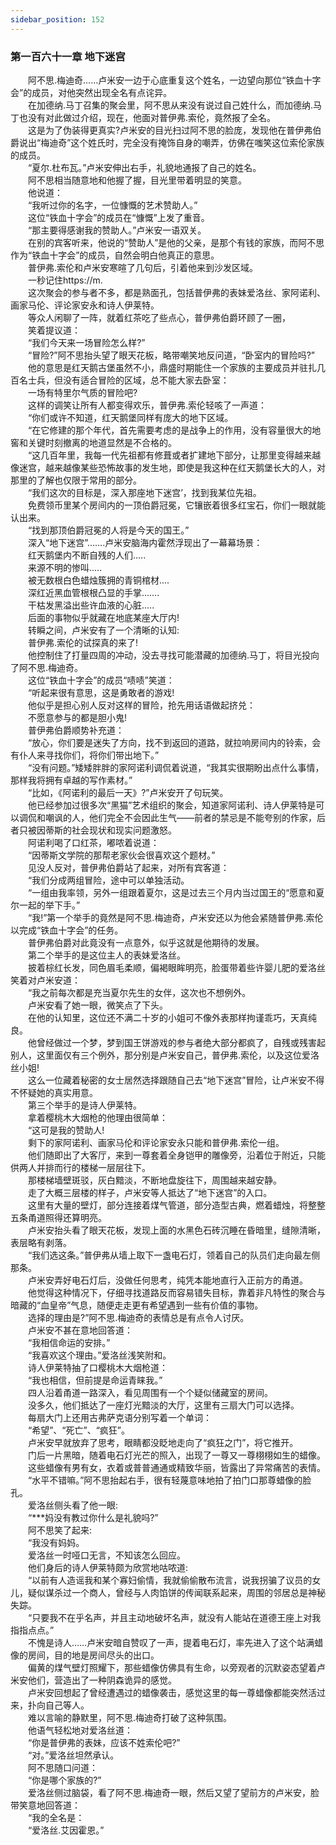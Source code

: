 ```yaml
---
sidebar_position: 152
---
```

### 第一百六十一章 地下迷宫  


　　阿不思.梅迪奇……卢米安一边于心底重复这个姓名，一边望向那位“铁血十字会”的成员，对他突然出现全名有点诧异。  
　　在加德纳.马丁召集的聚会里，阿不思从来没有说过自己姓什么，而加德纳.马丁也没有对此做过介绍，现在，他面对普伊弗.索伦，竟然报了全名。  
　　这是为了伪装得更真实?卢米安的目光扫过阿不思的脸庞，发现他在普伊弗伯爵说出“梅迪奇”这个姓氏时，完全没有掩饰自身的嘲弄，仿佛在嗤笑这位索伦家族的成员。  
　　“夏尔.杜布瓦。”卢米安伸出右手，礼貌地通报了自己的姓名。  
　　阿不思相当随意地和他握了握，目光里带着明显的笑意。  
　　他说道：  
　　“我听过你的名字，一位慷慨的艺术赞助人。”  
　　这位“铁血十字会”的成员在“慷慨”上发了重音。  
　　“那主要得感谢我的赞助人。”卢米安一语双关。  
　　在别的宾客听来，他说的“赞助人”是他的父亲，是那个有钱的家族，而阿不思作为“铁血十字会”的成员，自然会明白他真正的意思。  
　　普伊弗.索伦和卢米安寒暄了几句后，引着他来到沙发区域。  
　　一秒记住https://m.  
　　这次聚会的参与者不多，都是熟面孔，包括普伊弗的表妹爱洛丝、家阿诺利、画家马伦、评论家安永和诗人伊莱特。  
　　等众人闲聊了一阵，就着红茶吃了些点心，普伊弗伯爵环顾了一圈，  
　　笑着提议道：  
　　“我们今天来一场冒险怎么样?”  
　　“冒险?”阿不思抬头望了眼天花板，略带嘲笑地反问道，“卧室内的冒险吗?”  
　　他的意思是红天鹅古堡虽然不小，鼎盛时期能住一个家族的主要成员并驻扎几百名士兵，但没有适合冒险的区域，总不能大家去卧室：  
　　一场有特里尔气质的冒险吧?  
　　这样的调笑让所有人都变得欢乐，普伊弗.索伦轻咳了一声道：  
　　“你们或许不知道，红天鹅堡同样有庞大的地下区域。  
　　“在它修建的那个年代，首先需要考虑的是战争上的作用，没有容量很大的地窖和关键时刻撤离的地道显然是不合格的。  
　　“这几百年里，我每一代先祖都有修葺或者扩建地下部分，让那里变得越来越像迷宫，越来越像某些恐怖故事的发生地，即使是我这种在红天鹅堡长大的人，对那里的了解也仅限于常用的部分。  
　　“我们这次的目标是，深入那座地下迷宫’，找到我某位先祖。  
　　免费领币里某个房间内的一顶伯爵冠冕，它镶嵌着很多红宝石，你们一眼就能认出来。  
　　“找到那顶伯爵冠冕的人将是今天的国王。”  
　　深入“地下迷宫”…….卢米安脑海内霍然浮现出了一幕幕场景：  
　　红天鹅堡内不断自残的人们.….  
　　来源不明的惨叫.….  
　　被无数根白色蜡烛簇拥的青铜棺材....  
　　深红近黑血管根根凸显的手掌…….  
　　干枯发黑溢出些许血液的心脏.….  
　　后面的事物似乎就藏在地底某座大厅内!  
　　转瞬之间，卢米安有了一个清晰的认知:  
　　普伊弗.索伦的试探真的来了!  
　　他控制住了打量四周的冲动，没去寻找可能潜藏的加德纳.马丁，将目光投向了阿不思.梅迪奇。  
　　这位“铁血十字会”的成员“啧啧”笑道：  
　　“听起来很有意思，这是勇敢者的游戏!  
　　他似乎是担心别人反对这样的冒险，抢先用话语做起挤兑：  
　　不愿意参与的都是胆小鬼!  
　　普伊弗伯爵顺势补充道：  
　　“放心，你们要是迷失了方向，找不到返回的道路，就拉响房间内的铃索，会有仆人来寻找你们，将你们带出地下。”  
　　“没有问题。”矮矮胖胖的家阿诺利调侃着说道，“我其实很期盼出点什么事情，那样我将拥有卓越的写作素材。”  
　　“比如，《阿诺利的最后一天》?”卢米安开了句玩笑。  
　　他已经参加过很多次“黑猫”艺术组织的聚会，知道家阿诺利、诗人伊莱特是可以调侃和嘲讽的人，他们完全不会因此生气——前者的禁忌是不能夸别的作家，后者只被因蒂斯的社会现状和现实问题激怒。  
　　阿诺利喝了口红茶，嘟哝着说道：  
　　“因蒂斯文学院的那帮老家伙会很喜欢这个题材。”  
　　见没人反对，普伊弗伯爵站了起来，对所有宾客道：  
　　“我们分成两组冒险，途中可以单独活动。  
　　“一组由我率领，另外一组跟着夏尔，这是过去三个月内当过国王的“愿意和夏尔一起的举下手。”  
　　“我!”第一个举手的竟然是阿不思.梅迪奇，卢米安还以为他会紧随普伊弗.索伦以完成“铁血十字会”的任务。  
　　普伊弗伯爵对此竟没有一点意外，似乎这就是他期待的发展。  
　　第二个举手的是这位主人的表妹爱洛丝。  
　　披着棕红长发，同色眉毛柔顺，偏褐眼眸明亮，脸蛋带着些许婴儿肥的爱洛丝笑着对卢米安道：  
　　“我之前每次都是充当夏尔先生的女伴，这次也不想例外。  
　　卢米安看了她一眼，微笑点了下头。  
　　在他的认知里，这位还不满二十岁的小姐可不像外表那样拘谨乖巧，天真纯良。  
　　他曾经做过一个梦，梦到国王饼游戏的参与者绝大部分都疯了，自残或残害起别人，这里面仅有三个例外，那分别是卢米安自己，普伊弗.索伦，以及这位爱洛丝小姐!  
　　这么一位藏着秘密的女士居然选择跟随自己去“地下迷宫”冒险，让卢米安不得不怀疑她的真实用意。  
　　第三个举手的是诗人伊莱特。  
　　拿着樱桃木大烟枪的他理由很简单：  
　　“这可是我的赞助人!  
　　剩下的家阿诺利、画家马伦和评论家安永只能和普伊弗.索伦一组。  
　　他们随即出了大客厅，来到一尊套着全身铠甲的雕像旁，沿着位于附近，只能供两人并排而行的楼梯一层层往下。  
　　那楼梯墙壁斑驳，灰白黯淡，不断地盘旋往下，周围越来越安静。  
　　走了大概三层楼的样子，卢米安等人抵达了“地下迷宫”的入口。  
　　这里有大量的壁灯，部分连接着煤气管道，部分造型古典，燃着蜡烛，将整整五条甬道照得还算明亮。  
　　卢米安抬头看了眼天花板，发现上面的水黑色石砖沉睡在昏暗里，缝隙清晰，表层略有剥落。  
　　“我们选这条。”普伊弗从墙上取下一盏电石灯，领着自己的队员们走向最左侧那条。  
　　卢米安弄好电石灯后，没做任何思考，纯凭本能地直行入正前方的甬道。  
　　他觉得这种情况下，仔细寻找道路反而容易错失目标，靠着非凡特性的聚合与暗藏的“血皇帝”气息，随便走走更有希望遇到一些有价值的事物。  
　　选择的理由是?”阿不思.梅迪奇的表情总是有点令人讨厌。  
　　卢米安不甚在意地回答道：  
　　“我相信命运的安排。”  
　　“我喜欢这个理由。”爱洛丝浅笑附和。  
　　诗人伊莱特抽了口樱桃木大烟枪道：  
　　“我也相信，但前提是命运青睐我。”  
　　四人沿着甬道一路深入，看见周围有一个个疑似储藏室的房间。  
　　没多久，他们抵达了一座灯光黯淡的大厅，这里有三扇大门可以选择。  
　　每扇大门上还用古弗萨克语分别写着一个单词：  
　　“希望”、“死亡”、“疯狂”。  
　　卢米安早就放弃了思考，眼睛都没眨地走向了“疯狂之门”，将它推开。  
　　门后一片黑暗，随着电石灯光芒的照入，出现了一尊又一尊栩栩如生的蜡像。  
　　这些蜡像有男有女，衣着或普普通通或精致华丽，皆露出了异常痛苦的表情。  
　　“水平不错嘛。”阿不思抬起右手，很有轻蔑意味地拍了拍门口那尊蜡像的脸孔。  
　　爱洛丝侧头看了他一眼:  
　　“***妈没有教过你什么是礼貌吗?”  
　　阿不思笑了起来:  
　　“我没有妈妈。  
　　爱洛丝一时哑口无言，不知该怎么回应。  
　　他们身后的诗人伊莱特颇为欣赏地咕哝道:  
　　“以前有人造谣我和某个寡妇偷情，我就偷偷散布流言，说我拐骗了议员的女儿，疑似谋杀过一个商人，曾经与人肉馅饼的传闻联系起来，周围的邻居总是神秘失踪。  
　　“只要我不在乎名声，并且主动地破坏名声，就没有人能站在道德王座上对我指指点点。”  
　　不愧是诗人……卢米安暗自赞叹了一声，提着电石灯，率先进入了这个站满蜡像的房间，目的地是房间尽头的出口。  
　　偏黄的煤气壁灯照耀下，那些蜡像仿佛具有生命，以旁观者的沉默姿态望着卢米安他们，营造出了一种阴森诡异的感觉。  
　　卢米安回想起了曾经遭遇过的蜡像袭击，感觉这里的每一尊蜡像都能突然活过来，扑向自己等人。  
　　难以言喻的静默里，阿不思.梅迪奇打破了这种氛围。  
　　他语气轻松地对爱洛丝道：  
　　“你是普伊弗的表妹，应该不姓索伦吧?”  
　　“对。”爱洛丝坦然承认。  
　　阿不思随口问道：  
　　“你是哪个家族的?”  
　　爱洛丝侧过脑袋，看了阿不思.梅迪奇一眼，然后又望了望前方的卢米安，脸带笑意地回答道：  
　　“我的全名是：  
　　“爱洛丝.艾因霍恩。”  
